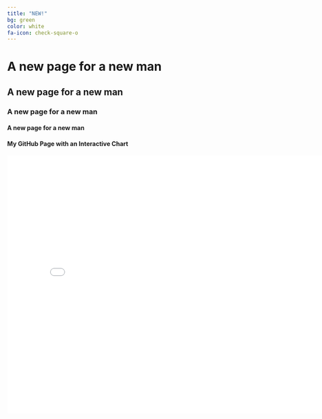```yaml
---
title: "NEW!"
bg: green
color: white
fa-icon: check-square-o
---
```


# A new page for a new man
## A new page for a new man
### A new page for a new man
#### A new page for a new man


#### My GitHub Page with an Interactive Chart

<iframe src="graphs/chart.html" width="800" height="600" frameborder="0" style="border:0;"></iframe>

